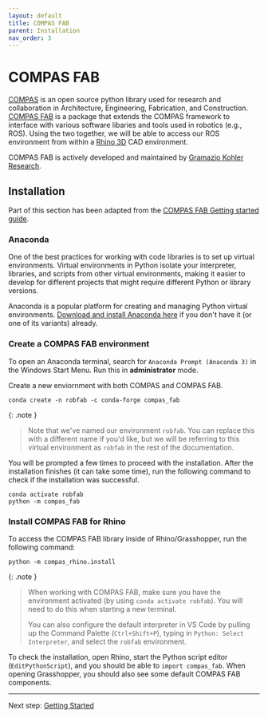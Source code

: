 ```yaml
---
layout: default
title: COMPAS FAB
parent: Installation
nav_order: 3
---
```


# COMPAS FAB

[COMPAS] is an open source python library used for research and collaboration in Architecture, Engineering, Fabrication, and Construction. [COMPAS FAB] is a package that extends the COMPAS framework to interface with various software libaries and tools used in robotics (e.g., ROS). Using the two together, we will be able to access our ROS environment from within a [Rhino 3D] CAD environment.

COMPAS FAB is actively developed and maintained by [Gramazio Kohler Research].

## Installation

Part of this section has been adapted from the [COMPAS FAB Getting started guide].

### Anaconda

One of the best practices for working with code libraries is to set up virtual environments. Virtual environments in Python isolate your interpreter, libraries, and scripts from other virtual environments, making it easier to develop for different projects that might require different Python or library versions.

Anaconda is a popular platform for creating and managing Python virtual environments. [Download and install Anaconda here](https://www.anaconda.com/) if you don't have it (or one of its variants) already.

### Create a COMPAS FAB environment

To open an Anaconda terminal, search for `Anaconda Prompt (Anaconda 3)` in the Windows Start Menu. Run this in **administrator** mode.

Create a new enviornment with both COMPAS and COMPAS FAB.

```shell
conda create -n robfab -c conda-forge compas_fab
```

{: .note }
> Note that we've named our environment `robfab`. You can replace this with a different name if you'd like, but we will be referring to this virtual environment as `robfab` in the rest of the documentation.

You will be prompted a few times to proceed with the installation. After the installation finishes (it can take some time), run the following command to check if the installation was successful.

```shell
conda activate robfab
python -m compas_fab
```

### Install COMPAS FAB for Rhino

To access the COMPAS FAB library inside of Rhino/Grasshopper, run the following command:

```shell
python -m compas_rhino.install
```

{: .note }
> When working with COMPAS FAB, make sure you have the environment activated (by using `conda activate robfab`). You will need to do this when starting a new terminal.
>
> You can also configure the default interpreter in VS Code by pulling up the Command Palette (`Ctrl+Shift+P`), typing in `Python: Select Interpreter`, and select the `robfab` environment.

To check the installation, open Rhino, start the Python script editor (`EditPythonScript`), and you should be able to `import compas_fab`. When opening Grasshopper, you should also see some default COMPAS FAB components.

----

Next step: [Getting Started](../getting_started.html)


[COMPAS]: https://compas.dev/index.html
[COMPAS FAB]: https://gramaziokohler.github.io/compas_fab/latest/
[Rhino 3D]: https://www.rhino3d.com/
[Gramazio Kohler Research]: https://gramaziokohler.arch.ethz.ch/web/e/forschung/index.html
[COMPAS FAB Getting started guide]: https://gramaziokohler.github.io/compas_fab/latest/getting_started.html

